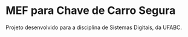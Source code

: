 # MEF para Chave de Carro Segura
Projeto desenvolvido para a disciplina de Sistemas Digitais, da UFABC.

